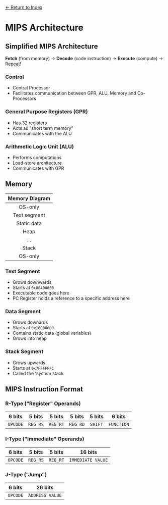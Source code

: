 [← Return to Index](https://github.com/cjmlgrto/fit2085-notes/)

# MIPS Architecture

## Simplified MIPS Architecture

**Fetch** (from memory) → **Decode** (code instruction) → **Execute** (compute) → Repeat!

### Control
- Central Processor
- Facilitates communication between GPR, ALU, Memory and Co-Processors

### General Purpose Registers (GPR)
- Has 32 registers
- Acts as "short term memory"
- Communicates with the ALU

### Arithmetic Logic Unit (ALU)
- Performs computations
- Load-store architecture
- Communicates with GPR

## Memory
| Memory Diagram |
|:--:            |
| OS-only        |
| Text segment   |
| Static data    |
| Heap           |
| ...            |
| Stack          |
| OS-only        |

### Text Segment
- Grows downwards
- Starts at `0x00400000`
- Executable code goes here
- PC Register holds a reference to a specific address here

### Data Segment
- Grows downards
- Starts at `0x10000000`
- Contains static data (global variables)
- Grows into heap

### Stack Segment
- Grows upwards
- Starts at `0x7FFFFFFC`
- Called the 'system stack


## MIPS Instruction Format

### R-Type ("Register" Operands)
| 6 bits | 5 bits | 5 bits | 5 bits | 5 bits | 6 bits |
|:---:   |:---:   |:---:   |:---:   |:---:   |:---:   |
| `OPCODE`| `REG_RS` | `REG_RT` | `REG_RD` | ` SHIFT `| `FUNCTION` |

### I-Type ("Immediate" Operands)
| 6 bits | 5 bits | 5 bits | 16 bits |
|:---:   |:---:   |:---:   |:---:   |
| `OPCODE`| `REG_RS` | `REG_RT` | `IMMEDIATE VALUE` |

### J-Type ("Jump")
| 6 bits | 26 bits |
|:---:   |:---:   |
| `OPCODE`| `ADDRESS VALUE` |


